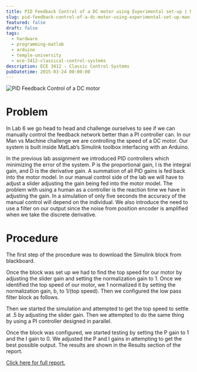 ```yaml
---
title: PID Feedback Control of a DC motor using Experimental set-up | Man vs. Machine
slug: pid-feedback-control-of-a-dc-motor-using-experimental-set-up-man-vs-machine
featured: false
draft: false
tags:
  - hardware
  - programming-matlab
  - arduino
  - temple-university
  - ece-3412-classical-control-systems
description: ECE 3412 - Classic Control Systems
pubDatetime: 2015-03-24 00:00:00
---
```


![PID Feedback Control of a DC motor](@assets/images/3412_controls/pid_feedback_dc_motor_setup.png)

# Problem

In Lab 6 we go head to head and challenge ourselves to see if we can manually
control the feedback network better than a PI controller can. In our Man vs
Machine challenge we are controlling the speed of a DC motor. Our system is
built inside MatLab’s Simulink toolbox interfacing with an Arduino.

In the previous lab assignment we introduced PID controllers which minimizing
the error of the system. P is the proportional gain, I is the integral gain,
and D is the derivative gain. A summation of all PID gains is fed back into the
motor model. In our manual control side of the lab we will have to adjust a
slider adjusting the gain being fed into the motor model. The problem with
using a human as a controller is the reaction time we have in adjusting the
gain. In a simulation of only five seconds the accuracy of the manual control
will depend on the individual. We also introduce the need to use a filter on
our output since the noise from position encoder is amplified when we take the
discrete derivative.

# Procedure

The first step of the procedure was to download the Simulink block from
blackboard.

Once the block was set up we had to find the top speed for our motor by
adjusting the slider gain and setting the normalization gain to 1. Once we
identified the top speed of our motor, we 1 normalized it by setting the
normalization gain, b, to 1/(top speed). Then we configured the low pass filter
block as follows.

Then we started the simulation and attempted to get the top speed to settle at
.5 by adjusting the slider gain. Then we attempted to do the same thing by
using a PI controller designed in parallel.

Once the block was configured, we started testing by setting the P gain to 1
and the I gain to 0. We adjusted the P and I gains in attempting to get the
best possible output. The results are shown in the Results section of the
report.

[Click here for full report.](/assets/files/20150324_trejo_devin_lab06.pdf)
